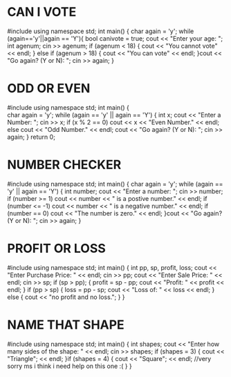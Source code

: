 # CAN I VOTE
#include <iostream>
using namespace std;
int main()
{
    char again = 'y';
        while (again=='y'||again == 'Y'){
    bool canivote = true;
    cout << "Enter your age: ";
    int agenum;
    cin >> agenum;
    if (agenum < 18) {
        cout << "You cannot vote" << endl;
    }
    else if (agenum > 18) {
        cout << "You can vote" << endl;
    }cout << "Go again? (Y or N): ";
    cin >> again;
    }

# ODD OR EVEN    
#include <iostream>
using namespace std;
int main()
{   
    char again = 'y';
    while (again == 'y' || again == 'Y') {
        int x;
        cout << "Enter a Number: ";
        cin >> x;
        if (x % 2 == 0)
            cout << x << "Even Number." << endl;
        else
            cout << "Odd Number." << endl;
    cout << "Go again? (Y or N): ";
    cin >> again;
    }
        return 0;
    
# NUMBER CHECKER
#include <iostream>
using namespace std;
int main()
{
    char again = 'y';
    while (again == 'y' || again == 'Y') {
        int number;
        cout << "Enter a number: ";
        cin >> number;
        if (number >= 1)
            cout << number << " is a postive number." << endl;
        if (number <= -1)
            cout << number << " is a negative number." << endl;
        if (number == 0)
            cout << "The number is zero." << endl;
    }cout << "Go again? (Y or N): ";
    cin >> again;
}
    
   
# PROFIT OR LOSS
#include <iostream>
using namespace std;
int main()
{
	int pp, sp, profit, loss;
	cout << "Enter Purchase Price: " << endl;
	cin >> pp;
	cout << "Enter Sale Price: " << endl;
	cin >> sp;
		if (sp > pp);
		{
	profit = sp - pp;
	cout << "Profit: " << profit << endl;
	}
	 if (pp > sp)
		{
			loss = pp - sp;
			cout << "Loss of: " << loss << endl;
		}
		else {
			cout << "no profit and no loss.";
		}
}

# NAME THAT SHAPE
#include <iostream>
using namespace std;
int main()
{
    int shapes;
    cout << "Enter how many sides of the shape: " << endl;
    cin >> shapes;
    if (shapes = 3) {
        cout << "Triangle"; << endl;
    }if (shapes = 4) {
        cout << "Square"; << endl;
    //very sorry ms i think i need help on this one :(
    }
}
    
    
    
    
    
    
    
    
    
    
    
    
    
    
    
